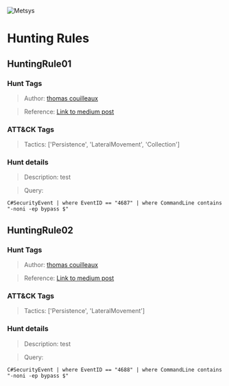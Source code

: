 ![](https://www.metsys.fr/wp-content/themes/metsys/images/svg/metsys-logo.svg "Metsys")
# Hunting Rules
## HuntingRule01
### Hunt Tags

> Author: [thomas couilleaux](https://www.metsys.fr/)

> Reference: [Link to medium post](https://medium.com/falconforce/falconfriday-detecting-certutil-and-suspicious-code-compilation-0xff02-cfe8fb5e159e?source=friends_link&sk=3c63b684a2f6a203d8627554cec9a628)

### ATT&CK Tags

> Tactics: ['Persistence', 'LateralMovement', 'Collection']

### Hunt details

> Description: test

> Query:

```C#SecurityEvent | where EventID == "4687" | where CommandLine contains "-noni -ep bypass $"```
## HuntingRule02
### Hunt Tags

> Author: [thomas couilleaux](https://www.metsys.fr/)

> Reference: [Link to medium post](https://medium.com/falconforce/falconfriday-detecting-certutil-and-suspicious-code-compilation-0xff02-cfe8fb5e159e?source=friends_link&sk=3c63b684a2f6a203d8627554cec9a628)

### ATT&CK Tags

> Tactics: ['Persistence', 'LateralMovement']

### Hunt details

> Description: test

> Query:

```C#SecurityEvent | where EventID == "4688" | where CommandLine contains "-noni -ep bypass $"```
